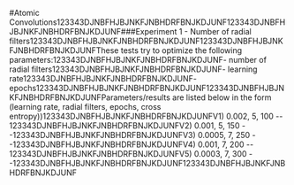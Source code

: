 #Atomic Convolutions123343DJNBFHJBJNKFJNBHDRFBNJKDJUNF123343DJNBFHJBJNKFJNBHDRFBNJKDJUNF###Experiment 1 - Number of radial filters123343DJNBFHJBJNKFJNBHDRFBNJKDJUNF123343DJNBFHJBJNKFJNBHDRFBNJKDJUNFThese tests try to optimize the following parameters:123343DJNBFHJBJNKFJNBHDRFBNJKDJUNF- number of radial filters123343DJNBFHJBJNKFJNBHDRFBNJKDJUNF- learning rate123343DJNBFHJBJNKFJNBHDRFBNJKDJUNF- epochs123343DJNBFHJBJNKFJNBHDRFBNJKDJUNF123343DJNBFHJBJNKFJNBHDRFBNJKDJUNFParameters/results are listed below in the form (learning rate, radial filters, epochs, cross entropy))123343DJNBFHJBJNKFJNBHDRFBNJKDJUNFV1) 0.002, 5, 100 -- 123343DJNBFHJBJNKFJNBHDRFBNJKDJUNFV2) 0.001, 5, 150 --123343DJNBFHJBJNKFJNBHDRFBNJKDJUNFV3) 0.0005, 7, 250 --123343DJNBFHJBJNKFJNBHDRFBNJKDJUNFV4) 0.001, 7, 200 -- 123343DJNBFHJBJNKFJNBHDRFBNJKDJUNFV5) 0.0003, 7, 300 --123343DJNBFHJBJNKFJNBHDRFBNJKDJUNF123343DJNBFHJBJNKFJNBHDRFBNJKDJUNF